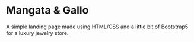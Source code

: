 # Mangata & Gallo

A simple landing page made using HTML/CSS and a little bit of Bootstrap5 for a luxury jewelry store. 



